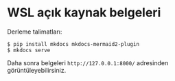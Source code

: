 # WSL açık kaynak belgeleri

Derleme talimatları: 

```
$ pip install mkdocs mkdocs-mermaid2-plugin
$ mkdocs serve
```

Daha sonra belgeleri `http://127.0.0.1:8000/` adresinden görüntüleyebilirsiniz.